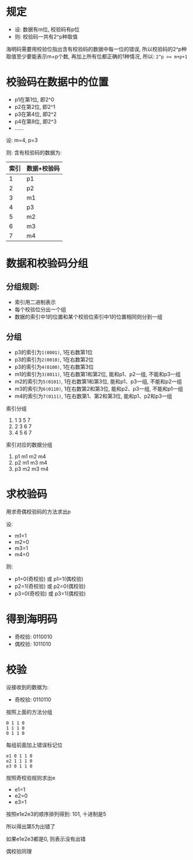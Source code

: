 # 规定

- 设: 数据有m位, 校验码有p位
- 则: 校验码一共有2^p种取值

海明码需要用校验位指出含有校验码的数据中每一位的错误, 所以校验码的2^p种取值至少要能表示m+p个数, 再加上所有位都正确的1种情况, 所以: `2^p >= m+p+1`

# 校验码在数据中的位置

- p1在第1位, 即2^0
- p2在第2位, 即2^1
- p3在第4位, 即2^2
- p4在第8位, 即2^3
- ......

设: m=4, p=3

则: 含有校验码的数据为:

| 索引 | 数据+校验码 |
| ---- | ----------- |
| 1    | p1          |
| 2    | p2          |
| 3    | m1          |
| 4    | p3          |
| 5    | m2          |
| 6    | m3          |
| 7    | m4          |

# 数据和校验码分组

## 分组规则:

- 索引用二进制表示
- 每个校验位分出一个组
- 数据的索引中1的位置和某个校验位索引中1的位置相同则分到一组

## 分组

- p3的索引为`1(0001)`, 1在右数第1位
- p3的索引为`2(0010)`, 1在右数第2位
- p3的索引为`4(0100)`, 1在右数第3位
- m1的索引为`3(0011)`, 1在右数第1和第2位, 能和p1、p2一组, 不能和p3一组
- m2的索引为`5(0101)`, 1在右数第1和第3位, 能和p1、p3一组, 不能和p2一组
- m3的索引为`6(0110)`, 1在右数第2和第3位, 能和p2、p3一组, 不能和p1一组
- m4的索引为`7(0111)`, 1在右数第1、第2和第3位, 能和p1、p2和p3一组

索引分组

1. 1 3 5 7
2. 2 3 6 7
3. 4 5 6 7

索引对应的数据分组
1. p1 m1 m2 m4
2. p2 m1 m3 m4
3. p3 m2 m3 m4

# 求校验码

用求奇偶校验码的方法求出p

设: 
- m1=1
- m2=0
- m3=1
- m4=0

则:
- p1=0(奇校验) 或 p1=1(偶校验)
- p2=1(奇校验) 或 p2=0(偶校验)
- p3=0(奇校验) 或 p3=1(偶校验)

# 得到海明码

- 奇校验: 0110010
- 偶校验: 1011010

# 校验

设接收到的数据为:
- 奇校验: 0110110

按照上面的方法分组
```
0 1 1 0
1 1 1 0
0 1 1 0
```
每组前面加上错误标记位
```
e1 0 1 1 0
e2 1 1 1 0
e3 0 1 1 0
```
按照奇校验规则求出e
- e1=1
- e2=0
- e3=1

按照e1e2e3的顺序排列得到: 101, 十进制是5

所以得出第5为出错了

如果e1e2e3都是0, 则表示没有出错

偶校验同理
